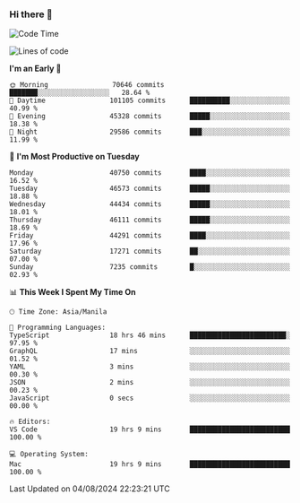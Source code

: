 ### Hi there 👋

<!--START_SECTION:waka-->
![Code Time](http://img.shields.io/badge/Code%20Time-5%2C423%20hrs%2032%20mins-blue)

![Lines of code](https://img.shields.io/badge/From%20Hello%20World%20I%27ve%20Written-114.2%20million%20lines%20of%20code-blue)

**I'm an Early 🐤** 

```text
🌞 Morning                70646 commits       ███████░░░░░░░░░░░░░░░░░░   28.64 % 
🌆 Daytime                101105 commits      ██████████░░░░░░░░░░░░░░░   40.99 % 
🌃 Evening                45328 commits       █████░░░░░░░░░░░░░░░░░░░░   18.38 % 
🌙 Night                  29586 commits       ███░░░░░░░░░░░░░░░░░░░░░░   11.99 % 
```
📅 **I'm Most Productive on Tuesday** 

```text
Monday                   40750 commits       ████░░░░░░░░░░░░░░░░░░░░░   16.52 % 
Tuesday                  46573 commits       █████░░░░░░░░░░░░░░░░░░░░   18.88 % 
Wednesday                44434 commits       █████░░░░░░░░░░░░░░░░░░░░   18.01 % 
Thursday                 46111 commits       █████░░░░░░░░░░░░░░░░░░░░   18.69 % 
Friday                   44291 commits       ████░░░░░░░░░░░░░░░░░░░░░   17.96 % 
Saturday                 17271 commits       ██░░░░░░░░░░░░░░░░░░░░░░░   07.00 % 
Sunday                   7235 commits        █░░░░░░░░░░░░░░░░░░░░░░░░   02.93 % 
```


📊 **This Week I Spent My Time On** 

```text
🕑︎ Time Zone: Asia/Manila

💬 Programming Languages: 
TypeScript               18 hrs 46 mins      ████████████████████████░   97.95 % 
GraphQL                  17 mins             ░░░░░░░░░░░░░░░░░░░░░░░░░   01.52 % 
YAML                     3 mins              ░░░░░░░░░░░░░░░░░░░░░░░░░   00.30 % 
JSON                     2 mins              ░░░░░░░░░░░░░░░░░░░░░░░░░   00.23 % 
JavaScript               0 secs              ░░░░░░░░░░░░░░░░░░░░░░░░░   00.00 % 

🔥 Editors: 
VS Code                  19 hrs 9 mins       █████████████████████████   100.00 % 

💻 Operating System: 
Mac                      19 hrs 9 mins       █████████████████████████   100.00 % 
```


 Last Updated on 04/08/2024 22:23:21 UTC
<!--END_SECTION:waka-->


<!--
**rad182/rad182** is a ✨ _special_ ✨ repository because its `README.md` (this file) appears on your GitHub profile.

Here are some ideas to get you started:

- 🔭 I’m currently working on ...
- 🌱 I’m currently learning ...
- 👯 I’m looking to collaborate on ...
- 🤔 I’m looking for help with ...
- 💬 Ask me about ...
- 📫 How to reach me: ...
- 😄 Pronouns: ...
- ⚡ Fun fact: ...
-->
